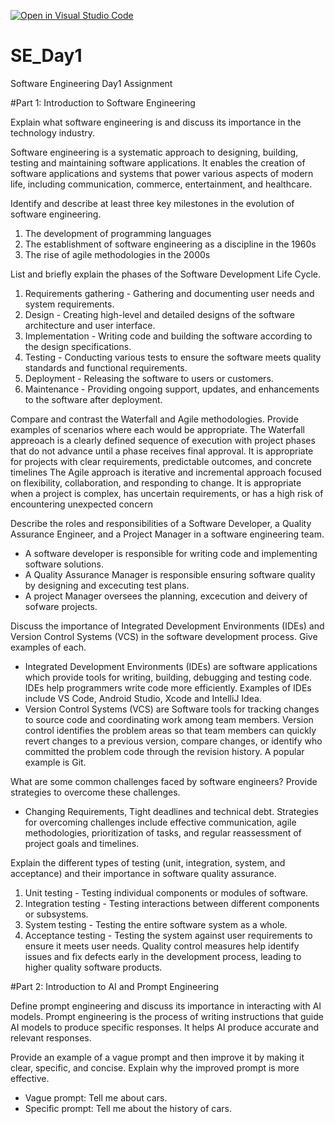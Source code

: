 [![Open in Visual Studio Code](https://classroom.github.com/assets/open-in-vscode-2e0aaae1b6195c2367325f4f02e2d04e9abb55f0b24a779b69b11b9e10269abc.svg)](https://classroom.github.com/online_ide?assignment_repo_id=18445361&assignment_repo_type=AssignmentRepo)
# SE_Day1
Software Engineering Day1 Assignment

#Part 1: Introduction to Software Engineering

Explain what software engineering is and discuss its importance in the technology industry.

Software engineering is a systematic approach to designing, building, testing and maintaining software applications. It enables the creation of software applications and systems that power various aspects of modern life, including communication, commerce, entertainment, and healthcare.


Identify and describe at least three key milestones in the evolution of software engineering.
1. The development of programming languages
2. The establishment of software engineering as a discipline in the 1960s
3. The rise of agile methodologies in the 2000s


List and briefly explain the phases of the Software Development Life Cycle.
1. Requirements gathering - Gathering and documenting user needs and system requirements.
2. Design - Creating high-level and detailed designs of the software architecture and user interface.
3. Implementation - Writing code and building the software according to the design specifications.
4. Testing - Conducting various tests to ensure the software meets quality standards and functional requirements.
5. Deployment - Releasing the software to users or customers.
6. Maintenance - Providing ongoing support, updates, and enhancements to the software after deployment.



Compare and contrast the Waterfall and Agile methodologies. Provide examples of scenarios where each would be appropriate.
The Waterfall appreoach is a clearly defined sequence of execution with project phases that do not advance until a phase receives final approval. It is appropriate for projects with clear requirements, predictable outcomes, and concrete timelines The Agile approach is iterative and incremental approach focused on flexibility, collaboration, and responding to change. It is appropriate when a project is complex, has uncertain requirements, or has a high risk of encountering unexpected concern


Describe the roles and responsibilities of a Software Developer, a Quality Assurance Engineer, and a Project Manager in a software engineering team.
- A software developer is responsible for writing code and implementing software solutions.
- A Quality Assurance Manager is responsible ensuring software quality by designing and excecuting test plans.
- A project Manager oversees the planning, excecution and deivery of sofware projects.

Discuss the importance of Integrated Development Environments (IDEs) and Version Control Systems (VCS) in the software development process. Give examples of each.
- Integrated Development Environments (IDEs) are software applications which provide tools for writing, building, debugging and testing code. IDEs help programmers write code more efficiently. Examples of IDEs include VS Code, Android Studio, Xcode and IntelliJ Idea.
- Version Control Systems (VCS) are Software tools for tracking changes to source code and coordinating work among team members. Version control identifies the problem areas so that team members can quickly revert changes to a previous version, compare changes, or identify who committed the problem code through the revision history. A popular example is Git.

What are some common challenges faced by software engineers? Provide strategies to overcome these challenges.
- Changing Requirements, Tight deadlines and technical debt. Strategies for overcoming challenges include effective communication, agile methodologies, prioritization of tasks, and regular reassessment of project goals and timelines.


Explain the different types of testing (unit, integration, system, and acceptance) and their importance in software quality assurance.
1. Unit testing - Testing individual components or modules of software.
2. Integration testing - Testing interactions between different components or subsystems.
3. System testing - Testing the entire software system as a whole.
4. Acceptance testing - Testing the system against user requirements to ensure it meets user needs.
Quality control measures help identify issues and fix defects early in the development process, leading to higher quality software products.

#Part 2: Introduction to AI and Prompt Engineering


Define prompt engineering and discuss its importance in interacting with AI models.
Prompt engineering is the process of writing instructions that guide AI models to produce specific responses.
It helps AI produce accurate and relevant responses.

Provide an example of a vague prompt and then improve it by making it clear, specific, and concise. Explain why the improved prompt is more effective.
- Vague prompt: Tell me about cars.
- Specific prompt: Tell me about the history of cars.